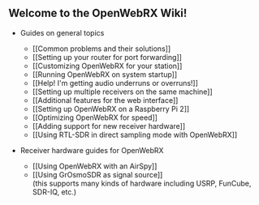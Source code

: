 ## Welcome to the OpenWebRX Wiki!

* Guides on general topics
  * [[Common problems and their solutions]]
  * [[Setting up your router for port forwarding]]
  * [[Customizing OpenWebRX for your station]]
  * [[Running OpenWebRX on system startup]]
  * [[Help! I'm getting audio underruns or overruns!]]
  * [[Setting up multiple receivers on the same machine]]
  * [[Additional features for the web interface]]
  * [[Setting up OpenWebRX on a Raspberry Pi 2]]
  * [[Optimizing OpenWebRX for speed]]
  * [[Adding support for new receiver hardware]]
  * [[Using RTL-SDR in direct sampling mode with OpenWebRX]]

* Receiver hardware guides for OpenWebRX
    * [[Using OpenWebRX with an AirSpy]]
    * [[Using GrOsmoSDR as signal source]]<br/>(this supports many kinds of hardware including USRP, FunCube, SDR-IQ, etc.)